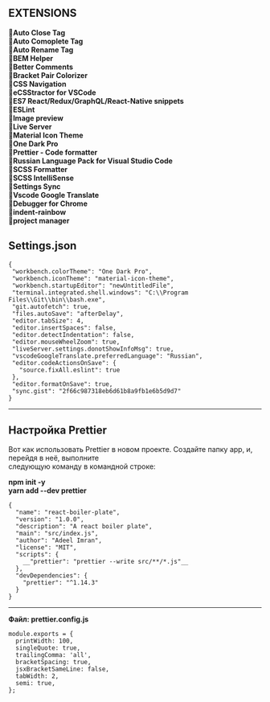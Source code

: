 ## EXTENSIONS 
:wrench:**Auto Close Tag**    
:wrench:**Auto Comoplete Tag**    
:wrench:**Auto Rename Tag**    
:wrench:**BEM Helper**    
:wrench:**Better Comments**    
:wrench:**Bracket Pair Colorizer**    
:wrench:**CSS Navigation**    
:wrench:**eCSStractor for VSCode**    
:wrench:**ES7 React/Redux/GraphQL/React-Native snippets**    
:wrench:**ESLint**    
:wrench:**Image preview**    
:wrench:**Live Server**    
:wrench:**Material Icon Theme**    
:wrench:**One Dark Pro**    
:wrench:**Prettier - Code formatter**    
:wrench:**Russian Language Pack for Visual Studio Code**    
:wrench:**SCSS Formatter**    
:wrench:**SCSS IntelliSense**    
:wrench:**Settings Sync**    
:wrench:**Vscode Google Translate**    
:wrench:**Debugger for Chrome**    
:wrench:**indent-rainbow**   
:wrench:**project manager**   
 ## Settings.json
 ```
{    
  "workbench.colorTheme": "One Dark Pro",    
  "workbench.iconTheme": "material-icon-theme",    
  "workbench.startupEditor": "newUntitledFile",    
  "terminal.integrated.shell.windows": "C:\\Program Files\\Git\\bin\\bash.exe",    
  "git.autofetch": true,    
  "files.autoSave": "afterDelay",    
  "editor.tabSize": 4,    
  "editor.insertSpaces": false,    
  "editor.detectIndentation": false,    
  "editor.mouseWheelZoom": true,    
  "liveServer.settings.donotShowInfoMsg": true,    
  "vscodeGoogleTranslate.preferredLanguage": "Russian",    
  "editor.codeActionsOnSave": {    
    "source.fixAll.eslint": true    
  },    
  "editor.formatOnSave": true,    
  "sync.gist": "2f66c987318eb6d61b8a9fb1e6b5d9d7"    
}    
```
***
## Настройка Prettier
Вот как использовать Prettier в новом проекте. Создайте папку app, и, перейдя в неё, выполните    
следующую команду в командной строке:

**npm init -y**    
**yarn add --dev prettier**    
```
{    
  "name": "react-boiler-plate",    
  "version": "1.0.0",    
  "description": "A react boiler plate",    
  "main": "src/index.js",    
  "author": "Adeel Imran",    
  "license": "MIT",    
  "scripts": {    
    __"prettier": "prettier --write src/**/*.js"__   
  },    
  "devDependencies": {    
    "prettier": "^1.14.3"    
  }    
}    
```
***
**Файл: prettier.config.js**
```
module.exports = {    
  printWidth: 100,    
  singleQuote: true,    
  trailingComma: 'all',    
  bracketSpacing: true,    
  jsxBracketSameLine: false,    
  tabWidth: 2,    
  semi: true,    
};    
```
